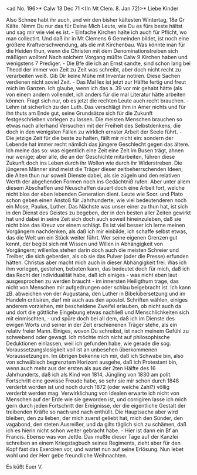 <ad No. 196>* Calw 13 Dec 71
 <(In Mt Clem. 8. Jan 72)>*
Liebe Kinder

Also Schnee habt ihr auch, und wir den bisher kältesten Wintertag, 18ø Gr Kälte. Nimm Du nur das für Deine Mich Leute, wie Du es fürs beste hältst und sag mir wie viel es ist. - Einfache Kirchen halte ich auch für Pflicht, wo man collectirt. Und daß ihr in Mt Clemens 6 Gemeinden bildet, ist noch eine größere Kraftverschwendung, als die mit Kirchenbau. Was könnte man für die Heiden thun, wenn die Christen mit dem Denominationstreiben sich mäßigen wollten! Nach solchem Vorgang müßte Calw 9 Kirchen haben und wenigstens 7 Prediger. - Die Bfe die ich an Ernst sandte, sind schon lang bei Theod der immer von Zeit zu Zeit was schreibt, aber doch nicht recht zu verarbeiten weiß. Gib Dir keine Mühe mit Inventar notiren. Diese Sachen verdienen nicht soviel Zeit. - Das Mal lex ist jetzt zur Hälfte fertig und freut mich im Ganzen. Ich glaube, wenn ich das a. 39 vor mir gehabt hätte (als von einem andern vollendet, ich anders für die mal Literatur hätte arbeiten können. Fragt sich nur, ob es jetzt die rechten Leute auch recht brauchen. - Lehm ist sicherlich zu den Luth. Das verschlägt ihm in Amer nichts und für ihn thuts am Ende gut, seine Grundsätze sich für die Zukunft festgeschrieben vorlegen zu lassen. Die meisten Menschen brauchen so etwas nach allerhand Versuchen mit der Freiheit des Selbstdenkens, die doch in den wenigsten Fällen zu wirklich ernster Arbeit der Seele führt. - Die jetzige Zeit für die beste zu halten, fällt mir nicht ein: sondern der Lebende hat immer recht nämlich das jüngere Geschlecht gegen das ältere. Ich meine das so: was eigentlich eine Zeit eine Zeit im Busen trägt, ahnen nur wenige; aber alle, die an der Geschichte mitarbeiten, führen diese Zukunft doch ins Leben durch ihr Wollen wie durch ihr Widerstreben. Die jüngeren Männer sind meist die Träger dieser zeitbeherrschenden Ideen; die Alten thun nur soweit Dienste dabei, als sie zügeln und den relativen Werth der abgehenden Formen noch ins Gedächtniß rufen. Aber unter allem diesem Abschaffen und Neuschaffen dauert doch eine Arbeit fort, welche nicht blos der eben lebenden Generation dient. Leute wie Socr. und Plato schon geben einen Anstoß für Jahrhunderte; wie viel bedeutenderen noch ein Mose, Paulus, Luther. Das Nächste was unser einer zu thun hat, ist sich in den Dienst des Geistes zu begeben, der in den besten aller Zeiten gewirkt hat und dabei in seine Zeit sich doch auch soweit hineinzuleben, daß sie nicht blos das Kreuz vor einem schlägt. Es ist viel besser ich lerne meinen Vorgängern nachdenken, als daß ich mir einbilde, ich schaffe selbst etwas, das die Welt um ein Stück weiter führt. Wer seine eigenen Grenzen gut kennt, der begibt sich mit Wissen und Willen in Abhängigkeit von Vorgängern; willenlos stehen darin doch auch die meisten Schreier und Treiber, die sich geberden, als ob sie das Pulver (oder die Presse) erfunden hätten. Christus aber macht mich auch in dieser Abhängigkeit frei. Was ich ihm vorlegen, gestehen, bebeten kann, das bedeutet doch für mich, daß ich das Recht der Individualität habe, daß ich einiges - was nicht eben laut ausgesprochen zu werden braucht - im innersten Heiligthum trage, das nicht von Menschen mir aufgedrungen oder schlau beigebracht ist. Ich kann zB. abweichen von der Augustana, den Luther in Bibelübersetzung und im Handeln critisiren, darf mir auch aus den apostol. Schriften wählen, einiges anderem vorziehen, mir bescheidene Zweifel erlauben, ob nicht auch da und dort die göttliche Eingebung etwas nachließ und Menschlichkeiten sich mit einmischten, - und spüre doch bei all dem, daß ich im Dienste des ewigen Worts und seiner in der Zeit erschienenen Träger stehe, als ein relativ freier Mann. Einiges, wovon Du schreibst, ist nach meinem Gefühl zu schwebend oder gewagt. Ich möchte mich nicht auf philosophische Deduktionen einlassen, weil ich gefunden habe, wie gerade die sog. Voraussetzungslosigkeit voll ist an unbesehen überkommenen Voraussetzungen. Im übrigen bekenne ich mir, daß ich Schwabe bin, also von schwäbisch begrenztem Horizont ausgehe, daß ich Protestant bin, wenn auch mehr aus der ersten als aus der 2ten Hälfte des 16 Jahrhunderts, daß ich als Kind von 1814, Jüngling von 1830 am polit. Fortschritt eine gewisse Freude habe, so sehr sie mir schon durch 1848 verderbt worden ist und noch durch 1872 (oder welche Zahl?) völlig verderbt werden mag. Verwirklichung von Idealen erwarte ich nicht von Menschen auf der Erde wie sie geworden ist, und corrigiren lasse ich mich gern durch jeden Fortschritt der Ereignisse, der die eigentliche Gestalt der treibenden Kräfte so nach und nach enthüllt. Die Hauptsache aber wird bleiben, den zu lieben, der mich zuerst geliebt hat, mich den Sünder, den vagabond, den steten Ausreißer, und da gilts täglich sich zu schämen, daß ich es hierin nicht schon weiter gebracht habe. - Hier ist dann ein Bf an Francis. Ebenso was von Jettle. Dav mußte dieser Tage auf der Kanzlei schreiben an einem Kriegstagbuch seines Regiments, zieht aber für den Kopf fast das Exerciren vor, und wartet nun auf seine Erlösung. Nun lebet wohl und der Herr gebe freundliche Weihnachten.

 Es küßt Euer V.
